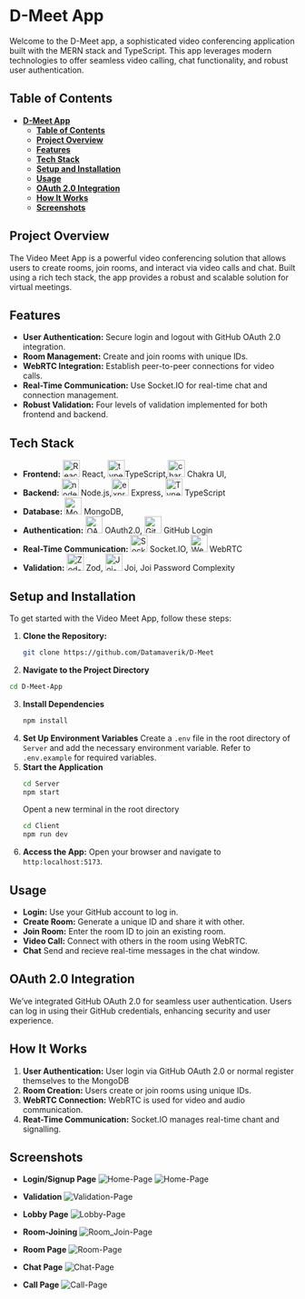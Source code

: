# **D-Meet App**

Welcome to the D-Meet app, a sophisticated video conferencing application built with the MERN stack and TypeScript. This app leverages modern technologies to offer seamless video calling, chat functionality, and robust user authentication.

## **Table of Contents**

- [**D-Meet App**](#d-meet-app)
  - [**Table of Contents**](#table-of-contents)
  - [**Project Overview**](#project-overview)
  - [**Features**](#features)
  - [**Tech Stack**](#tech-stack)
  - [**Setup and Installation**](#setup-and-installation)
  - [**Usage**](#usage)
  - [**OAuth 2.0 Integration**](#oauth-20-integration)
  - [**How It Works**](#how-it-works)
  - [**Screenshots**](#screenshots)

## **Project Overview**

The Video Meet App is a powerful video conferencing solution that allows users to create rooms, join rooms, and interact via video calls and chat. Built using a rich tech stack, the app provides a robust and scalable solution for virtual meetings.

## **Features**

- **User Authentication:** Secure login and logout with GitHub OAuth 2.0 integration.
- **Room Management:** Create and join rooms with unique IDs.
- **WebRTC Integration:** Establish peer-to-peer connections for video calls.
- **Real-Time Communication:** Use Socket.IO for real-time chat and connection management.
- **Robust Validation:** Four levels of validation implemented for both frontend and backend.

## **Tech Stack**

- **Frontend:**
  <img src="Readme-assets/react.png" height="30" width="30" alt="React-logo"> React, <img src="Readme-assets/Typescript.png" height="30" width="30" alt="typescript-logo">TypeScript,<img src="Readme-assets/chakra.png" height="30" width="30" alt="charka-logo"> Chakra UI,
- **Backend:** <img src="Readme-assets/nodeJS.svg" height="30" width="30" alt="nodeJS-logo"> Node.js,<img src="Readme-assets/Express.png" height="30" width="30" alt="express-logo"> Express,
  <img src="Readme-assets/Typescript.png" height="30" width="30" alt="Typescript-logo"> TypeScript
- **Database:** <img src="Readme-assets/mongo.png" height="30" width="30" alt="MongoDB-logo"> MongoDB,
- **Authentication:** <img src="Readme-assets/oauth.png" height="30" width="30" alt="OAuth2.0-logo"> OAuth2.0, <img src="Readme-assets/git.png" height="30" width="30" alt="GitHub_Login-logo"> GitHub Login
- **Real-Time Communication:** <img src="Readme-assets/socket.svg" height="30" width="30" alt="Socket-logo"> Socket.IO, <img src="Readme-assets/webRTC.svg" height="30" width="30" alt="WebRTC-logo"> WebRTC
- **Validation:** <img src="Readme-assets/zod.svg" height="30" width="30" alt="Zod-logo"> Zod, <img src="Readme-assets/joi.png" height="30" width="30" alt="Joi-logo"> Joi, Joi Password Complexity

## **Setup and Installation**

To get started with the Video Meet App, follow these steps:

1. **Clone the Repository:**
   ```bash
   git clone https://github.com/Datamaverik/D-Meet
   ```
2. **Navigate to the Project Directory**

```bash
cd D-Meet-App
```

3. **Install Dependencies**
   ```bash
   npm install
   ```
4. **Set Up Environment Variables**
   Create a `.env` file in the root directory of `Server` and add the necessary environment variable. Refer to `.env.example` for required variables.
5. **Start the Application**
   ```bash
   cd Server
   npm start
   ```
   Opent a new terminal in the root directory
   ```bash
   cd Client
   npm run dev
   ```
6. **Access the App:**
   Open your browser and navigate to `http:localhost:5173`.

## **Usage**

- **Login:** Use your GitHub account to log in.
- **Create Room:** Generate a unique ID and share it with other.
- **Join Room:** Enter the room ID to join an existing room.
- **Video Call:** Connect with others in the room using WebRTC.
- **Chat** Send and recieve real-time messages in the chat window.

## **OAuth 2.0 Integration**

We’ve integrated GitHub OAuth 2.0 for seamless user authentication. Users can log in using their GitHub credentials, enhancing security and user experience.

## **How It Works**

1. **User Authentication:** User login via GitHub OAuth 2.0 or normal register themselves to the MongoDB
2. **Room Creation:** Users create or join rooms using unique IDs.
3. **WebRTC Connection:** WebRTC is used for video and audio communication.
4. **Reat-Time Communication:** Socket.IO manages real-time chant and signalling.

## **Screenshots**

- **Login/Signup Page**
  <img src="Readme-assets/Home_dark.png" alt="Home-Page">
  <img src="Readme-assets/Home_light.png" alt="Home-Page">

- **Validation**
  <img src="Readme-assets/validation.png" alt="Validation-Page">

- **Lobby Page**
  <img src="Readme-assets/lobby.png" alt="Lobby-Page">

- **Room-Joining**
  <img src="Readme-assets/room_join.png" alt="Room_Join-Page">
- **Room Page**
  <img src="Readme-assets/room.
  png" alt="Room-Page">

- **Chat Page**
  <img src="Readme-assets/chat.png" alt="Chat-Page">

- **Call Page**
  <img src="Readme-assets/call.png" alt="Call-Page">
